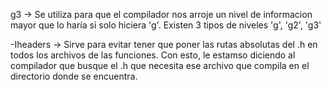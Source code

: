 g3 -> Se utiliza para que el compilador nos arroje un nivel de informacion mayor que lo haría si solo hiciera 'g'. Existen 3 tipos de niveles 'g', 'g2', 'g3'

-Iheaders -> Sirve para evitar tener que poner las rutas absolutas del .h en todos los archivos de las funciones. Con esto, le estamso diciendo al compilador que busque el .h que necesita ese archivo que compila en el directorio donde se encuentra.
